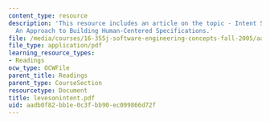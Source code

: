```yaml
---
content_type: resource
description: 'This resource includes an article on the topic - Intent Specifications:
  An Approach to Building Human-Centered Specifications.'
file: /media/courses/16-355j-software-engineering-concepts-fall-2005/aadb0f82bb1e0c3fbb90ec099866d72f_levesonintent.pdf
file_type: application/pdf
learning_resource_types:
- Readings
ocw_type: OCWFile
parent_title: Readings
parent_type: CourseSection
resourcetype: Document
title: levesonintent.pdf
uid: aadb0f82-bb1e-0c3f-bb90-ec099866d72f
---
```

